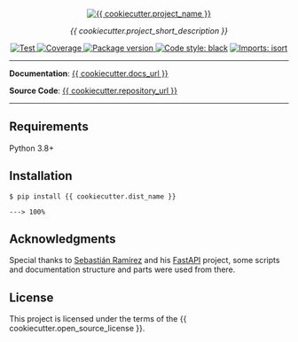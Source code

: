 <p align="center">
  <a href="{{ cookiecutter.docs_url }}/"><img src="{{ cookiecutter.docs_url }}/img/logo-white.png" alt="{{ cookiecutter.project_name }}"></a>
</p>
<p align="center">
    <em>{{ cookiecutter.project_short_description }}</em>
</p>
<p align="center">
    <a href="{{ cookiecutter.repository_url }}/actions?query=workflow%3ATest" target="_blank">
        <img src="{{ cookiecutter.repository_url }}/workflows/Test/badge.svg" alt="Test">
    </a>
    <a href="https://codecov.io/gh/{{ cookiecutter.github_organization }}/{{ cookiecutter.dist_name }}" target="_blank">
        <img src="https://img.shields.io/codecov/c/github/{{ cookiecutter.github_organization }}/{{ cookiecutter.dist_name }}?color=%2334D058" alt="Coverage">
    </a>
    <a href="https://pypi.org/project/{{ cookiecutter.dist_name }}" target="_blank">
        <img src="https://img.shields.io/pypi/v/{{ cookiecutter.dist_name }}?color=%2334D058&label=pypi%20package" alt="Package version">
    </a>
    <a href="https://github.com/psf/black"><img alt="Code style: black" src="https://camo.githubusercontent.com/d91ed7ac7abbd5a6102cbe988dd8e9ac21bde0a73d97be7603b891ad08ce3479/68747470733a2f2f696d672e736869656c64732e696f2f62616467652f636f64652532307374796c652d626c61636b2d3030303030302e737667" data-canonical-src="https://img.shields.io/badge/code%20style-black-000000.svg" style="max-width:100%;"></a>
    <a href="https://pycqa.github.io/isort/" rel="nofollow"><img src="https://camo.githubusercontent.com/fe4a658dd745f746410f961ae45d44355db1cc0e4c09c7877d265c1380248943/68747470733a2f2f696d672e736869656c64732e696f2f62616467652f253230696d706f7274732d69736f72742d2532333136373462313f7374796c653d666c6174266c6162656c436f6c6f723d656638333336" alt="Imports: isort" data-canonical-src="https://img.shields.io/badge/%20imports-isort-%231674b1?style=flat&amp;labelColor=ef8336" style="max-width:100%;"></a>
</p>

---

**Documentation**: <a href="{{ cookiecutter.docs_url }}" target="_blank">{{ cookiecutter.docs_url }}</a>

**Source Code**: <a href="{{ cookiecutter.repository_url }}" target="_blank">{{ cookiecutter.repository_url }}</a>

---

## Requirements

Python 3.8+

## Installation

<div class="termy">

```console
$ pip install {{ cookiecutter.dist_name }}

---> 100%
```

</div>

## Acknowledgments

Special thanks to [Sebastián Ramírez](https://github.com/tiangolo) and his [FastAPI](https://github.com/tiangolo/fastapi) project,  some scripts and documentation structure and parts were used from there.

## License

This project is licensed under the terms of the {{ cookiecutter.open_source_license }}.
